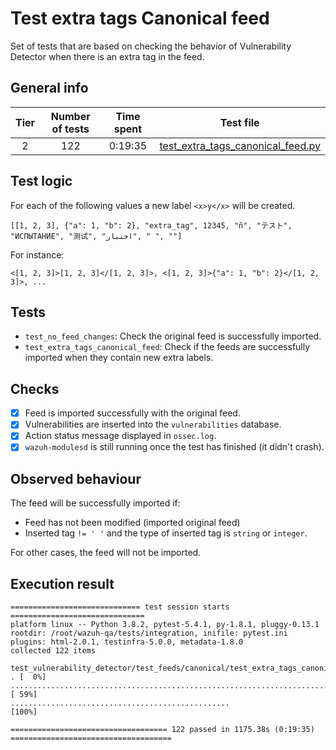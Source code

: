 # Test extra tags Canonical feed

Set of tests that are based on checking the behavior of Vulnerability Detector when there is an extra tag in the feed.

## General info

|Tier | Number of tests | Time spent| Test file |
|:--:|:--:|:--:|:--:|
| 2 | 122 | 0:19:35 | [test_extra_tags_canonical_feed.py](../../../test_feeds/canonical/test_extra_tags_canonical_feed.py)|

## Test logic

For each of the following values a new label `<x>y</x>` will be created.

```
[[1, 2, 3], {"a": 1, "b": 2}, "extra_tag", 12345, "ñ", "テスト", "ИСПЫТАНИЕ", "测试", "اختبار", " ", ""]
```

For instance:

```
<[1, 2, 3]>[1, 2, 3]</[1, 2, 3]>, <[1, 2, 3]>{"a": 1, "b": 2}</[1, 2, 3]>, ...
```

## Tests

- `test_no_feed_changes`: Check the original feed is successfully imported.
- `test_extra_tags_canonical_feed`: Check if the feeds are successfully imported when they contain new extra labels.

## Checks

- [x] Feed is imported successfully with the original feed.
- [x] Vulnerabilities are inserted into the `vulnerabilities` database.
- [x] Action status message displayed in `ossec.log`.
- [x] `wazuh-modulesd` is still running once the test has finished (it didn't crash).

## Observed behaviour

The feed will be successfully imported if:

- Feed has not been modified (imported original feed)
- Inserted tag `!= ' '` and the type of inserted tag is `string` or `integer`.

For other cases, the feed will not be imported.

## Execution result

```
============================= test session starts ==============================
platform linux -- Python 3.8.2, pytest-5.4.1, py-1.8.1, pluggy-0.13.1
rootdir: /root/wazuh-qa/tests/integration, inifile: pytest.ini
plugins: html-2.0.1, testinfra-5.0.0, metadata-1.8.0
collected 122 items

test_vulnerability_detector/test_feeds/canonical/test_extra_tags_canonical_feed.py . [  0%]
........................................................................ [ 59%]
.................................................                                                 [100%]

=================================== 122 passed in 1175.38s (0:19:35) ====================================
```
